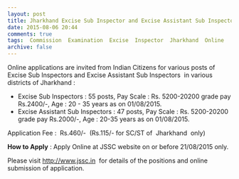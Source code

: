 ```yaml
---
layout: post
title: Jharkhand Excise Sub Inspector and Excise Assistant Sub Inspector Competitive Examination 2015    
date: 2015-08-06 20:44
comments: true
tags:  Commission  Examination  Excise  Inspector  Jharkhand  Online 
archive: false
---
```

Online applications are invited from Indian Citizens for various posts of Excise Sub Inspectors and Excise Assistant Sub Inspectors  in various districts of Jharkhand :

- Excise Sub Inspectors : 55 posts, Pay Scale : Rs. 5200-20200 grade pay Rs.2400/-, Age : 20 - 35 years as on 01/08/2015. 
- Excise Assistant Sub Inspectors : 47 posts, Pay Scale : Rs. 5200-20200 grade pay Rs.2000/-, Age : 20-35 years as on 01/08/2015.  


Application Fee :  Rs.460/-  (Rs.115/- for SC/ST of  Jharkhand  only) 

**How to Apply** : Apply Online at JSSC website on or before 21/08/2015 only.


Please visit <http://www.jssc.in>  for details of the positions and online submission of application. 



